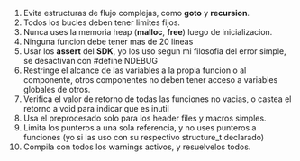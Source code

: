 
1. Evita estructuras de flujo complejas, como **goto** y **recursion**.
2. Todos los bucles deben tener limites fijos.
3. Nunca uses la memoria heap (**malloc**, **free**) luego de inicializacion.
4. Ninguna funcion debe tener mas de 20 lineas
5. Usar los **assert** del **SDK**, yo los uso segun mi filosofia del error simple, se desactivan con #define NDEBUG
6. Restringe el alcance de las variables a la propia funcion o al componente, otros componentes no deben tener acceso a variables globales de otros.
7. Verifica el valor de retorno de todas las funciones no vacias, o castea el retorno a void para indicar que es inutil
8. Usa el preprocesado solo para los header files y macros simples.
9. Limita los punteros a una sola referencia, y no uses punteros a funciones (yo si las uso con su respectivo structure_t declarado)
10. Compila con todos los warnings activos, y resuelvelos todos.